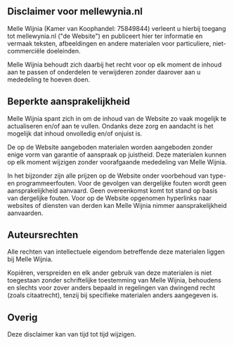 ## **Disclaimer voor mellewynia.nl**
Melle Wijnia (Kamer van Koophandel: 75849844) verleent u hierbij toegang tot mellewynia.nl ("de Website") en publiceert hier ter informatie en vermaak teksten, afbeeldingen en andere materialen voor particuliere, niet-commerciële doeleinden.

Melle Wijnia behoudt zich daarbij het recht voor op elk moment de inhoud aan te passen of onderdelen te verwijderen zonder daarover aan u mededeling te hoeven doen.

## **Beperkte aansprakelijkheid**
Melle Wijnia spant zich in om de inhoud van de Website zo vaak mogelijk te actualiseren en/of aan te vullen. Ondanks deze zorg en aandacht is het mogelijk dat inhoud onvolledig en/of onjuist is.

De op de Website aangeboden materialen worden aangeboden zonder enige vorm van garantie of aanspraak op juistheid. Deze materialen kunnen op elk moment wijzigen zonder voorafgaande mededeling van Melle Wijnia.

In het bijzonder zijn alle prijzen op de Website onder voorbehoud van type- en programmeerfouten. Voor de gevolgen van dergelijke fouten wordt geen aansprakelijkheid aanvaard. Geen overeenkomst komt tot stand op basis van dergelijke fouten.  Voor op de Website opgenomen hyperlinks naar websites of diensten van derden kan Melle Wijnia nimmer aansprakelijkheid aanvaarden.

## **Auteursrechten**
Alle rechten van intellectuele eigendom betreffende deze materialen liggen bij Melle Wijnia.

Kopiëren, verspreiden en elk ander gebruik van deze materialen is niet toegestaan zonder schriftelijke toestemming van Melle Wijnia, behoudens en slechts voor zover anders bepaald in regelingen van dwingend recht (zoals citaatrecht), tenzij bij specifieke materialen anders aangegeven is.

## **Overig**
Deze disclaimer kan van tijd tot tijd wijzigen.
